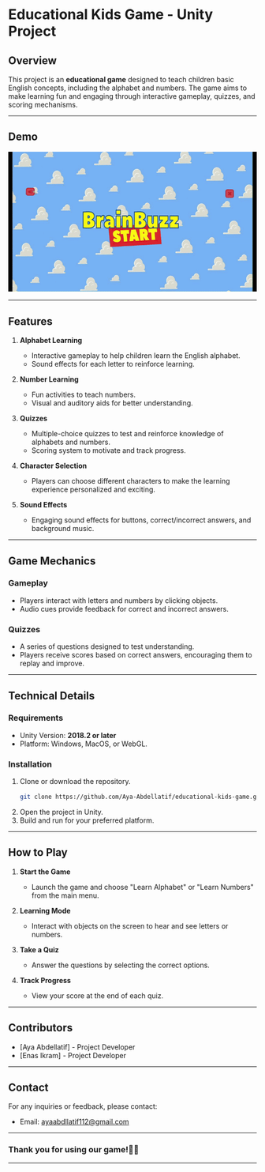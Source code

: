 # Educational Kids Game - Unity Project

## Overview
This project is an **educational game** designed to teach children basic English concepts, including the alphabet and numbers. The game aims to make learning fun and engaging through interactive gameplay, quizzes, and scoring mechanisms.

---

## Demo

![Demo](demo.gif)

---

## Features

1. **Alphabet Learning**
   - Interactive gameplay to help children learn the English alphabet.
   - Sound effects for each letter to reinforce learning.

2. **Number Learning**
   - Fun activities to teach numbers.
   - Visual and auditory aids for better understanding.

3. **Quizzes**
   - Multiple-choice quizzes to test and reinforce knowledge of alphabets and numbers.
   - Scoring system to motivate and track progress.

4. **Character Selection**
   - Players can choose different characters to make the learning experience personalized and exciting.

5. **Sound Effects**
   - Engaging sound effects for buttons, correct/incorrect answers, and background music.

---

## Game Mechanics

### Gameplay
- Players interact with letters and numbers by clicking objects.
- Audio cues provide feedback for correct and incorrect answers.

### Quizzes
- A series of questions designed to test understanding.
- Players receive scores based on correct answers, encouraging them to replay and improve.

---

## Technical Details

### Requirements
- Unity Version: **2018.2 or later**
- Platform: Windows, MacOS, or WebGL.

### Installation
1. Clone or download the repository.
   ```bash
   git clone https://github.com/Aya-Abdellatif/educational-kids-game.git
   ```
2. Open the project in Unity.
3. Build and run for your preferred platform.

---

## How to Play

1. **Start the Game**
   - Launch the game and choose "Learn Alphabet" or "Learn Numbers" from the main menu.

2. **Learning Mode**
   - Interact with objects on the screen to hear and see letters or numbers.

3. **Take a Quiz**
   - Answer the questions by selecting the correct options.

4. **Track Progress**
   - View your score at the end of each quiz.

---

## Contributors
- [Aya Abdellatif] - Project Developer
- [Enas Ikram] - Project Developer
---

## Contact
For any inquiries or feedback, please contact:
- Email: ayaabdllatif112@gmail.com

---

### Thank you for using our game!🙌🏻

---
